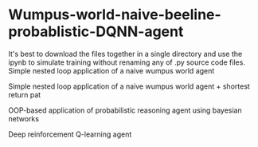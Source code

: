 # Wumpus-world-naive-beeline-probablistic-DQNN-agent

It's best to download the files together in a single directory and use the ipynb to simulate training without renaming any of .py source code files.
Simple nested loop application of a naive wumpus world agent

Simple nested loop application of a naive wumpus world agent + shortest return pat

OOP-based application of probabilistic reasoning agent using bayesian networks

Deep reinforcement Q-learning agent
